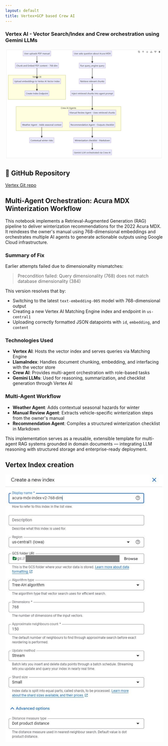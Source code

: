 ```yaml
---
layout: default  
title: Vertex+GCP based Crew AI
---
```


### Vertex AI - Vector Search/Index and Crew orchestration using Gemini LLMs

![Mermaid diagram](/assets/images/mermaid-diagram-vertex.JPG)

## 🔗 GitHub Repository

<a href="https://github.com/PrabuAppDev/gcp-google-vertex-ai/blob/main/gcp-vertex-ai-768-dim.ipynb" target="_blank">Vertex Git repo</a>

## Multi-Agent Orchestration: Acura MDX Winterization Workflow

This notebook implements a Retrieval-Augmented Generation (RAG) pipeline to deliver winterization recommendations for the 2022 Acura MDX. It reindexes the owner's manual using 768-dimensional embeddings and orchestrates multiple AI agents to generate actionable outputs using Google Cloud infrastructure.

### Summary of Fix

Earlier attempts failed due to dimensionality mismatches:
> Precondition failed: Query dimensionality (768) does not match database dimensionality (384)

This version resolves that by:
- Switching to the latest `text-embedding-005` model with 768-dimensional output
- Creating a new Vertex AI Matching Engine index and endpoint in `us-central1`
- Uploading correctly formatted JSON datapoints with `id`, `embedding`, and `content`

### Technologies Used

- **Vertex AI**: Hosts the vector index and serves queries via Matching Engine
- **LlamaIndex**: Handles document chunking, embedding, and interfacing with the vector store
- **Crew AI**: Provides multi-agent orchestration with role-based tasks
- **Gemini LLMs**: Used for reasoning, summarization, and checklist generation through Vertex AI

### Multi-Agent Workflow

- **Weather Agent**: Adds contextual seasonal hazards for winter
- **Manual Review Agent**: Extracts vehicle-specific winterization steps from the owner's manual
- **Recommendation Agent**: Compiles a structured winterization checklist in Markdown

This implementation serves as a reusable, extensible template for multi-agent RAG systems grounded in domain documents — integrating LLM reasoning with structured storage and enterprise-ready deployment.

## Vertex Index creation
![Vertex Index creation](/assets/images/vector-ai-index-creation.jpg)